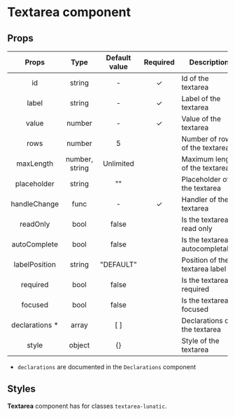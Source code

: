 # Textarea component

## Props

|      Props      |      Type      | Default value | Required | Description                     |
| :-------------: | :------------: | :-----------: | :------: | ------------------------------- |
|       id        |     string     |       -       |    ✓     | Id of the textarea              |
|      label      |     string     |       -       |    ✓     | Label of the textarea           |
|      value      |     number     |       -       |    ✓     | Value of the textarea           |
|      rows       |     number     |       5       |          | Number of rows of the textarea  |
|    maxLength    | number, string |   Unlimited   |          | Maximum length of the textarea  |
|   placeholder   |     string     |      ""       |          | Placeholder of the textarea     |
|  handleChange   |      func      |       -       |    ✓     | Handler of the textarea         |
|    readOnly     |      bool      |     false     |          | Is the textarea read only       |
|  autoComplete   |      bool      |     false     |          | Is the textarea autocompletable |
|  labelPosition  |     string     |   "DEFAULT"   |          | Position of the textarea label  |
|    required     |      bool      |     false     |          | Is the textarea required        |
|     focused     |      bool      |     false     |          | Is the textarea focused         |
| declarations \* |     array      |      [ ]      |          | Declarations of the textarea    |
|      style      |     object     |      {}       |          | Style of the textarea           |

- `declarations` are documented in the `Declarations` component

## Styles

**Textarea** component has for classes `textarea-lunatic`.
